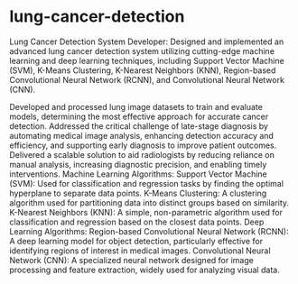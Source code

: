 # lung-cancer-detection
Lung Cancer Detection System Developer:
Designed and implemented an advanced lung cancer detection system utilizing cutting-edge machine learning and deep learning techniques, including Support Vector Machine (SVM), K-Means Clustering, K-Nearest Neighbors (KNN), Region-based Convolutional Neural Network (RCNN), and Convolutional Neural Network (CNN).

Developed and processed lung image datasets to train and evaluate models, determining the most effective approach for accurate cancer detection.
Addressed the critical challenge of late-stage diagnosis by automating medical image analysis, enhancing detection accuracy and efficiency, and supporting early diagnosis to improve patient outcomes.
Delivered a scalable solution to aid radiologists by reducing reliance on manual analysis, increasing diagnostic precision, and enabling timely interventions.
Machine Learning Algorithms:
Support Vector Machine (SVM): 
Used for classification and regression tasks by finding the optimal hyperplane to separate data points.
K-Means Clustering: 
A clustering algorithm used for partitioning data into distinct groups based on similarity.
K-Nearest Neighbors (KNN): 
A simple, non-parametric algorithm used for classification and regression based on the closest data points.
Deep Learning Algorithms:
Region-based Convolutional Neural Network (RCNN): 
A deep learning model for object detection, particularly effective for identifying regions of interest in medical images.
Convolutional Neural Network (CNN):
A specialized neural network designed for image processing and feature extraction, widely used for analyzing visual data.
